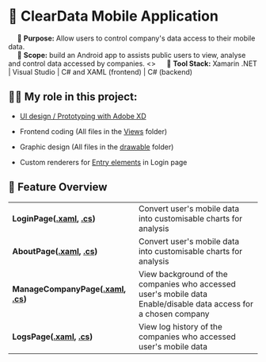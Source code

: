 # 📱 ClearData Mobile Application

&emsp; 🎯 **Purpose:** Allow users to control company's data access to their mobile data. <br>
&emsp; 📐 **Scope:**   build an Android app to assists public users to view, analyse and control data accessed by companies. <> 
&emsp; 🧰 **Tool Stack:** Xamarin .NET | Visual Studio | C# and XAML (frontend) | C# (backend)


## 👩‍💻 My role in this project: 

* [UI design / Prototyping with Adobe XD](https://xd.adobe.com/view/85b2e459-6308-46c3-948b-b25e30cfd2de-d0e1/)

* Frontend coding (All files in the [Views](https://github.com/NicoleTYF/ClearData-mobile/tree/master/ClearData/ClearData/Views) folder)
* Graphic design (All files in the [drawable](https://github.com/NicoleTYF/ClearData-mobile/tree/master/ClearData/ClearData.Android/Resources/drawable) folder)
* Custom renderers for [Entry elements](https://github.com/NicoleTYF/ClearData-mobile/blob/master/ClearData/ClearData.Android/LoginEntryRenderer.cs) in Login page 


## 🔨 Feature Overview
<table>
<tr>
  <td> 
    <b>LoginPage(<a href="https://github.com/NicoleTYF/ClearData-mobile/blob/master/ClearData/ClearData/Views/LoginPage.xaml">.xaml</a>, <a href="https://github.com/NicoleTYF/ClearData-mobile/blob/master/ClearData/ClearData/Views/LoginPage.xaml.cs">.cs</a>)</b>  
  </td>
  <td>Convert user's mobile data into customisable charts for analysis </td>
</tr>
<tr>
  <td> 
    <b>AboutPage(<a href="https://github.com/NicoleTYF/ClearData-mobile/blob/master/ClearData/ClearData/Views/AboutPage.xaml">.xaml</a>, <a href="https://github.com/NicoleTYF/ClearData-mobile/blob/master/ClearData/ClearData/Views/AboutPage.xaml.cs">.cs</a>)</b>  
  </td>
  <td>Convert user's mobile data into customisable charts for analysis </td>
</tr>
<tr>
  <td> 
    <b>ManageCompanyPage(<a href="https://github.com/NicoleTYF/ClearData-mobile/blob/master/ClearData/ClearData/Views/ManageCompanyPage.xaml">.xaml</a>, <a href="https://github.com/NicoleTYF/ClearData-mobile/blob/master/ClearData/ClearData/Views/ManageCompanyPage.xaml.cs">.cs</a>)</b>  
  </td>
  <td>View background of the companies who accessed user's mobile data<br>Enable/disable data access for a chosen company </td>
</tr>
<tr>
  <td> 
    <b>LogsPage(<a href="https://github.com/NicoleTYF/ClearData-mobile/blob/master/ClearData/ClearData/Views/LogHistoryCompanyPage.xaml">.xaml</a>, <a href="https://github.com/NicoleTYF/ClearData-mobile/blob/master/ClearData/ClearData/Views/LogHistoryCompanyPage.xaml.cs">.cs</a>)</b>  
  </td>
  <td>View log history of the companies who accessed user's mobile data </td>
</tr> 
</table>

